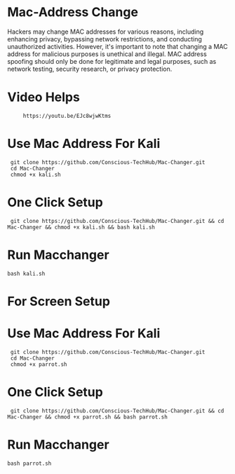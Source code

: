 # Mac-Address Change
Hackers may change MAC addresses for various reasons, including enhancing privacy, bypassing network restrictions, and conducting unauthorized activities. However, it's important to note that changing a MAC address for malicious purposes is unethical and illegal. MAC address spoofing should only be done for legitimate and legal purposes, such as network testing, security research, or privacy protection.

# Video Helps
         https://youtu.be/EJc8wjwKtms
     
# Use Mac Address For Kali
     git clone https://github.com/Conscious-TechHub/Mac-Changer.git
     cd Mac-Changer
     chmod +x kali.sh
# One Click Setup
     git clone https://github.com/Conscious-TechHub/Mac-Changer.git && cd Mac-Changer && chmod +x kali.sh && bash kali.sh
# Run Macchanger
    bash kali.sh
# For Screen Setup


# Use Mac Address For Kali
     git clone https://github.com/Conscious-TechHub/Mac-Changer.git
     cd Mac-Changer
     chmod +x parrot.sh
# One Click Setup
     git clone https://github.com/Conscious-TechHub/Mac-Changer.git && cd Mac-Changer && chmod +x parrot.sh && bash parrot.sh
# Run Macchanger
    bash parrot.sh
